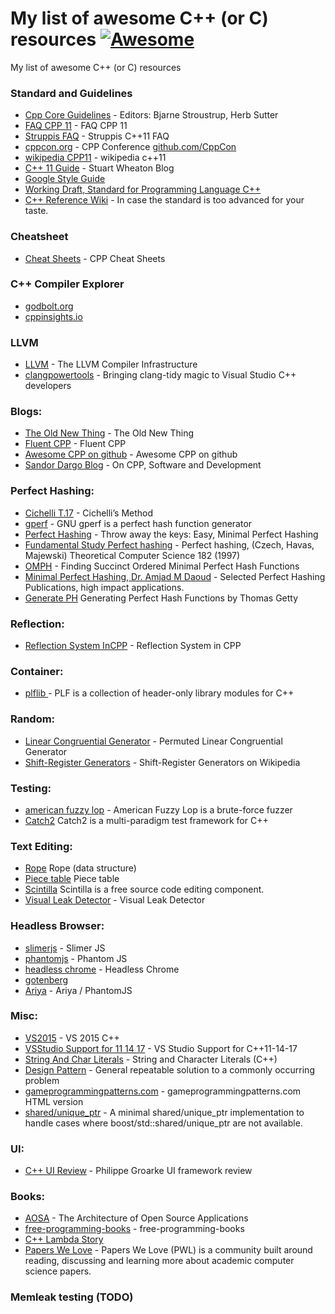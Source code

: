 # My list of awesome C++ (or C) resources [![Awesome](https://awesome.re/badge.svg)](https://awesome.re)
My list of awesome C++ (or C) resources

### Standard and Guidelines
* [Cpp Core Guidelines](https://isocpp.github.io/CppCoreGuidelines/CppCoreGuidelines) - Editors: Bjarne Stroustrup, Herb Sutter
* [FAQ CPP 11](https://isocpp.org/wiki/faq/cpp11)  - FAQ CPP 11
* [Struppis FAQ](http://www.stroustrup.com/C++11FAQ.html) - Struppis C++11 FAQ
* [cppcon.org](http://cppcon.org/) - CPP Conference [github.com/CppCon](https://github.com/CppCon)
* [wikipedia CPP11](https://en.wikipedia.org/wiki/C%2B%2B11)  - wikipedia c++11
* [C++ 11 Guide](https://stuartwheaton.com/blog/2020-06-14-c++11-guide/) - Stuart Wheaton Blog
* [Google Style Guide](https://google.github.io/styleguide/cppguide.html)
* [Working Draft, Standard for Programming Language C++](http://eel.is/c++draft/)
* [C++ Reference Wiki](https://en.cppreference.com) - In case the standard is too advanced for your taste.

### Cheatsheet
* [Cheat Sheets](https://hackingcpp.com/cpp/cheat_sheets.html) - CPP Cheat Sheets

### C++ Compiler Explorer
* [godbolt.org](https://godbolt.org)
* [cppinsights.io](https://cppinsights.io)

### LLVM
* [LLVM](https://llvm.org/) - The LLVM Compiler Infrastructure 
* [clangpowertools](https://www.clangpowertools.com/) - Bringing clang-tidy magic to Visual Studio C++ developers

### Blogs:
* [The Old New Thing](https://devblogs.microsoft.com/oldnewthing/) - The Old New Thing
* [Fluent CPP](https://www.fluentcpp.com/posts/) - Fluent CPP
* [Awesome CPP on github](https://github.com/fffaraz/awesome-cpp) - Awesome CPP on github
* [Sandor Dargo Blog](https://www.sandordargo.com/archives/) - On CPP, Software and Development

### Perfect Hashing:
* [Cichelli T.17](http://courses.cs.vt.edu/~cs3114/Fall09/wmcquain/Notes/T17.PerfectHashFunctions.pdf) - Cichelli’s Method
* [gperf](https://www.gnu.org/software/gperf/) - GNU gperf is a perfect hash function generator
* [Perfect Hashing](http://stevehanov.ca/blog/?id=119) - Throw away the keys: Easy, Minimal Perfect Hashing
* [Fundamental Study Perfect hashing](https://core.ac.uk/download/pdf/82367748.pdf) - Perfect hashing, (Czech, Havas, Majewski) Theoretical Computer Science 182 (1997) 
* [OMPH](https://www.ics.uci.edu/~dan/pubs/omphf.pdf) - Finding Succinct Ordered Minimal Perfect Hash Functions
* [Minimal Perfect Hashing, Dr. Amjad M Daoud](http://iswsa.acm.org/mphf/index.html) - Selected Perfect Hashing Publications, high impact applications.
* [Generate PH](https://www.drdobbs.com/architecture-and-design/generating-perfect-hash-functions/184404506) Generating Perfect Hash Functions by Thomas Getty

### Reflection:
* [Reflection System InCPP](https://preshing.com/20180116/a-primitive-reflection-system-in-cpp-part-1/) - Reflection System in CPP

### Container:
 * [plflib ](https://plflib.org/) - PLF is a collection of header-only library modules for C++

### Random:
 * [Linear Congruential Generator](https://www.pcg-random.org/) - Permuted Linear Congruential Generator
 * [Shift-Register Generators](https://en.wikipedia.org/wiki/Xorshift) - Shift-Register Generators on Wikipedia
 
### Testing:
* [american fuzzy lop](https://github.com/google/AFL) - American Fuzzy Lop is a brute-force fuzzer
* [Catch2](https://github.com/catchorg/Catch2) Catch2 is a multi-paradigm test framework for C++

### Text Editing:
* [Rope](https://en.wikipedia.org/wiki/Rope_(data_structure)) Rope (data structure)
* [Piece table](https://en.wikipedia.org/wiki/Piece_table) Piece table
* [Scintilla](https://www.scintilla.org/) Scintilla is a free source code editing component.
* [Visual Leak Detector](https://github.com/ThomasKrenn/vld) - Visual Leak Detector

### Headless Browser:
* [slimerjs](https://slimerjs.org/) - Slimer JS
* [phantomjs](https://phantomjs.org/) - Phantom JS
* [headless chrome](https://developers.google.com/web/updates/2017/04/headless-chrome) - Headless Chrome
* [gotenberg](https://thecodingmachine.github.io/gotenberg/)
* [Ariya](https://ariya.io/posts)  - Ariya / PhantomJS 

### Misc:
* [VS2015](https://blogs.msdn.microsoft.com/vcblog/2015/07/24/setup-changes-in-visual-studio-2015-affecting-c-developers/) - VS 2015 C++
* [VSStudio Support for 11 14 17](https://msdn.microsoft.com/en-us/library/hh567368.aspx)  - VS Studio Support for C++11-14-17
* [String And Char Literals](https://msdn.microsoft.com/en-us/library/69ze775t.aspx)  - String and Character Literals (C++)
* [Design Pattern](https://sourcemaking.com/design_patterns) - General repeatable solution to a commonly occurring problem 
* [gameprogrammingpatterns.com](http://gameprogrammingpatterns.com/contents.html) - gameprogrammingpatterns.com HTML version
* [shared/unique_ptr](https://github.com/SRombauts/shared_ptr) - A minimal shared/unique_ptr implementation to handle cases where boost/std::shared/unique_ptr are not available. 

### UI:
* [C++ UI Review](https://philippegroarke.com/posts/2018/c++_ui_solutions/) - Philippe Groarke UI framework review

### Books:
* [AOSA](http://aosabook.org/en/index.html) - The Architecture of Open Source Applications
* [free-programming-books](https://github.com/EbookFoundation/free-programming-books/blob/master/free-programming-books.md#c-1) - free-programming-books
* [C++ Lambda Story](https://leanpub.com/cpplambda)
* [Papers We Love](https://github.com/papers-we-love/papers-we-love) - Papers We Love (PWL) is a community built around reading, discussing and learning more about academic computer science papers. 

### Memleak testing (TODO)